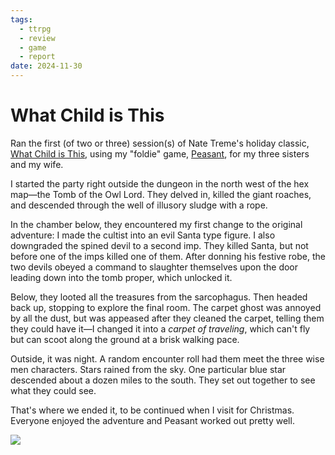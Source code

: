 ```yaml
---
tags:
  - ttrpg
  - review
  - game
  - report
date: 2024-11-30
---
```

# What Child is This

<span class="firstletter">R</span><span class="firstwords">an the first</span> (of two or three) session(s) of Nate Treme's holiday classic, [What Child is This](https://natetreme.itch.io/whatchild), using my "foldie" game, [Peasant](https://illuminatedsnail.itch.io/peasant), for my three sisters and my wife.

I started the party right outside the dungeon in the north west of the hex map—the Tomb of the Owl Lord. They delved in, killed the giant roaches, and descended through the well of illusory sludge with a rope.

In the chamber below, they encountered my first change to the original adventure: I made the cultist into an evil Santa type figure. I also downgraded the spined devil to a second imp. They killed Santa, but not before one of the imps killed one of them. After donning his festive robe, the two devils obeyed a command to slaughter themselves upon the door leading down into the tomb proper, which unlocked it.

Below, they looted all the treasures from the sarcophagus. Then headed back up, stopping to explore the final room. The carpet ghost was annoyed by all the dust, but was appeased after they cleaned the carpet, telling them they could have it—I changed it into a *carpet of traveling*, which can't fly but can scoot along the ground at a brisk walking pace.

Outside, it was night. A random encounter roll had them meet the three wise men characters. Stars rained from the sky. One particular blue star descended about a dozen miles to the south. They set out together to see what they could see.

That's where we ended it, to be continued when I visit for Christmas. Everyone enjoyed the adventure and Peasant worked out pretty well.

![](/_stuff/attachments/PsJy20.png)